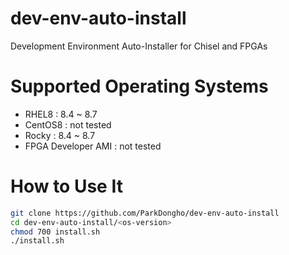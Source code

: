 dev-env-auto-install
===
Development Environment Auto-Installer for Chisel and FPGAs

# Supported Operating Systems
- RHEL8 : 8.4 ~ 8.7
- CentOS8 : not tested
- Rocky : 8.4 ~ 8.7
- FPGA Developer AMI : not tested

# How to Use It
```bash
git clone https://github.com/ParkDongho/dev-env-auto-install
cd dev-env-auto-install/<os-version>
chmod 700 install.sh
./install.sh
```
